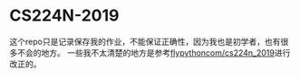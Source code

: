 # CS224N-2019
这个repo只是记录保存我的作业，不能保证正确性，因为我也是初学者，也有很多不会的地方。
一些我不太清楚的地方是参考[flypythoncom/cs224n_2019](https://github.com/flypythoncom/cs224n_2019)进行改正的。
